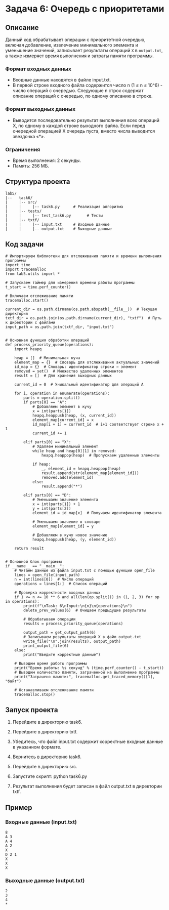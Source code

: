 # Задача 6: Очередь с приоритетами

## Описание

Данный код обрабатывает операции с приоритетной очередью, включая добавление, извлечение минимального элемента и уменьшение значений, записывает результаты операций `X` в `output.txt`, а также измеряет время выполнения и затраты памяти программы.
### Формат входных данных
- Входные данные находятся в файле input.txt.
- В первой строке входного файла содержится число n (1 ≤ n ≤ 10^6) - число операций с очередью. Следующие n строк содержат описание операций с очередью, по одному
описанию в строке.

### Формат выходных данных
- Выводится последовательно результат выполнения всех операций X, по одному в каждой строке выходного
файла. Если перед очередной операцией X очередь пуста, вместо
числа выводится звездочка «*».

### Ограничения
- Время выполнения: 2 секунды.
- Память: 256 МБ.

## Структура проекта
```
lab5/
|--   task6/
|     |-- src/
|     |     |-- task6.py      # Реализация алгоритма
|     |-- tests/
|     |     |-- test_task6.py       # Тесты
|     |-- txtf/
|     |     |-- input.txt     # Входные данные
|     |     |-- output.txt    # Выходные данные
```
## Код задачи
```
# Импортируем библиотеки для отслеживания памяти и времени выполнения программы
import time
import tracemalloc
from lab5.utils import *

# Запускаем таймер для измерения времени работы программы
t_start = time.perf_counter()

# Включаем отслеживание памяти
tracemalloc.start()

current_dir = os.path.dirname(os.path.abspath(__file__))  # Текущая директория
txtf_dir = os.path.join(os.path.dirname(current_dir), "txtf")  # Путь к директории с файлами
input_path = os.path.join(txtf_dir, "input.txt")


# Основная функция обработки операций
def process_priority_queue(operations):
    import heapq

    heap = []  # Минимальная куча
    element_map = {}  # Словарь для отслеживания актуальных значений
    id_map = {}  # Словарь: идентификатор строки → элемент
    removed = set()  # Множество удаленных элементов
    result = []  # Для хранения выходных данных

    current_id = 0  # Уникальный идентификатор для операций A

    for i, operation in enumerate(operations):
        parts = operation.split()
        if parts[0] == "A":
            # Добавляем элемент в кучу
            x = int(parts[1])
            heapq.heappush(heap, (x, current_id))
            element_map[current_id] = x
            id_map[i + 1] = current_id  # i+1 соответствует строке x + 1
            current_id += 1

        elif parts[0] == "X":
            # Удаляем минимальный элемент
            while heap and heap[0][1] in removed:
                heapq.heappop(heap)  # Пропускаем удаленные элементы

            if heap:
                _, element_id = heapq.heappop(heap)
                result.append(str(element_map[element_id]))
                removed.add(element_id)
            else:
                result.append("*")

        elif parts[0] == "D":
            # Уменьшаем значение элемента
            x = int(parts[1]) + 1
            y = int(parts[2])
            element_id = id_map[x]  # Получаем идентификатор элемента

            # Уменьшаем значение в словаре
            element_map[element_id] = y

            # Добавляем в кучу новое значение
            heapq.heappush(heap, (y, element_id))

    return result


# Основной блок программы
if __name__ == "__main__":
    # Читаем данные из файла input.txt с помощью функции open_file
    lines = open_file(input_path)
    n = int(lines[0])  # Число операций
    operations = lines[1:]  # Список операций

    # Проверка корректности входных данных
    if 1 <= n <= 10 ** 6 and all(len(op.split()) in (1, 2, 3) for op in operations):
        print(f"\nTask: 6\nInput:\n{n}\n{operations}\n")
        delete_prev_values(6)  # Очищаем предыдущие результаты

        # Обрабатываем операции
        results = process_priority_queue(operations)

        output_path = get_output_path(6)
        # Записываем результаты операций X в файл output.txt
        write_file("\n".join(results), output_path)
        print_output_file(6)
    else:
        print("Введите корректные данные")

    # Выводим время работы программы
    print("Время работы: %s секунд" % (time.perf_counter() - t_start))
    # Выводим количество памяти, затраченной на выполнение программы
    print("Затрачено памяти:", tracemalloc.get_traced_memory()[1], "байт")

    # Останавливаем отслеживание памяти
    tracemalloc.stop()

```
## Запуск проекта

1. Перейдите в директорию task6.
2. Перейдите в директорию txtf.
3. Убедитесь, что файл input.txt содержит корректные входные данные в указанном формате.
4. Вернитесь в директорию task6.
5. Перейдите в директорию src.
6. Запустите скрипт:
      python task6.py
   
7. Результат выполнения будет записан в файл output.txt в директории txtf.

## Пример

### Входные данные (input.txt)
```
8
A 3
A 4
A 2
X
D 2 1
X
X
X
```


### Выходные данные (output.txt)
```
2
3
4
*
```
